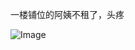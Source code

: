 一楼铺位的阿姨不租了，头疼

![Image](https://github.com/user-attachments/assets/d0880068-3d9f-4ddb-9ea2-0e599bea167d)